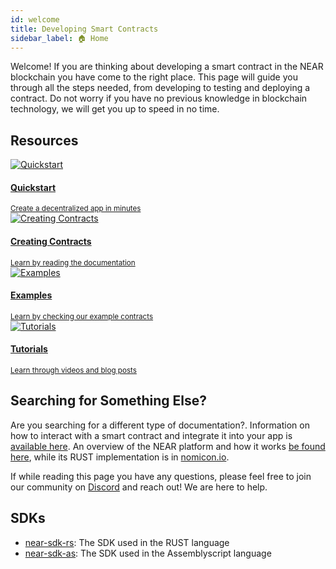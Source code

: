 ```yaml
---
id: welcome
title: Developing Smart Contracts
sidebar_label: 🏠 Home
---
```


Welcome! If you are thinking about developing a smart contract in the NEAR blockchain you have come to the right place. This page will guide you through all the steps needed, from developing to testing and deploying a contract. Do not worry if you have no previous knowledge in blockchain technology, we will get you up to speed in no time.

## Resources

<div class="container">
  <div class="row">
    <div class="col col--6">
      <a href="/develop/quickstart">
        <div class="card">
          <div class="card__image">
            <img 
              src={require("@site/static/docs/assets/develop/quickstart.png").default} alt="Quickstart" />
          </div>
          <div class="card__body">
            <h4>Quickstart</h4>
            <small>
              Create a decentralized app in minutes
            </small>
          </div>
        </div>
      </a>
    </div>
    <div class="col col--6">
      <a href="/develop/contracts/anatomy">
        <div class="card">
          <div class="card__image">
            <img
              src={require("@site/static/docs/assets/develop/develop.png").default} alt="Creating Contracts" />
          </div>
          <div class="card__body">
            <h4>Creating Contracts</h4>
            <small>
              Learn by reading the documentation
            </small>
          </div>
        </div>
      </a>
    </div>
    <div class="col col--6">
      <a href="https://near.dev">
        <div class="card">
          <div class="card__image">
            <img
              src={require("@site/static/docs/assets/develop/examples.png").default} alt="Examples" />
          </div>
          <div class="card__body">
            <h4>Examples</h4>
            <small>
              Learn by checking our example contracts
            </small>
          </div>
        </div>
      </a>
    </div>
    <div class="col col--6">
      <a href="/develop/tutorials">
        <div class="card">
          <div class="card__image">
            <img 
              src={require("@site/static/docs/assets/develop/tutorials.png").default} alt="Tutorials" />
          </div>
          <div class="card__body">
            <h4>Tutorials</h4>
            <small>
              Learn through videos and blog posts
            </small>
          </div>
        </div>
      </a>
    </div>
  </div>
</div>

## Searching for Something Else?

Are you searching for a different type of documentation?. Information on how to interact with a smart contract and integrate it into your app is [available here](broken). An overview of the NEAR platform and how it works [be found here](broken), while its RUST implementation is in [nomicon.io](nomicon.io).

If while reading this page you have any questions, please feel free to join our community on [Discord](http://near.chat/) and reach out! We are here to help.


## SDKs
- [near-sdk-rs](broken): The SDK used in the RUST language
- [near-sdk-as](broken): The SDK used in the Assemblyscript language